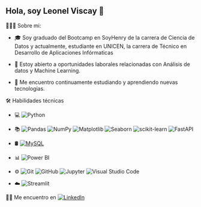 ## Hola, soy Leonel Viscay 👋


👨🏻‍💻  Sobre mi:
  * 🎓   Soy graduado del Bootcamp en SoyHenry de la carrera de Ciencia de Datos y actualmente, estudiante en UNICEN, la carrera de Técnico en Desarrollo de Aplicaciones Infórmaticas

  * 💼   Estoy abierto a oportunidades laborales relacionadas con Análisis de datos y Machine Learning.

  * 🌱   Me encuentro continuamente estudiando y aprendiendo nuevas tecnologías.


🛠  Habilidades técnicas
  * 💻   ![Python](https://img.shields.io/static/v1?style=for-the-badge&message=Python&color=3776AB&logo=python&logoColor=ffffff&label=) 
  
  * 📚   ![Pandas](https://img.shields.io/static/v1?style=for-the-badge&message=Pandas&color=150458&logo=pandas&logoColor=ffffff&label=)  ![NumPy](https://img.shields.io/static/v1?style=for-the-badge&message=NumPy&color=013243&logo=python&logoColor=ffffff&label=)  ![Matplotlib](https://img.shields.io/static/v1?style=for-the-badge&message=Matplotlib&color=FF5722&logo=python&logoColor=ffffff&label=)  ![Seaborn](https://img.shields.io/static/v1?style=for-the-badge&message=Seaborn&color=388E3C&logo=python&logoColor=ffffff&label=)  ![scikit-learn](https://img.shields.io/static/v1?style=for-the-badge&message=scikit-learn&color=F7931E&logo=scikit-learn&logoColor=FFFFFF&label=)  ![FastAPI](https://img.shields.io/static/v1?style=for-the-badge&message=FastAPI&color=009688&logo=FastAPI&logoColor=FFFFFF&label=) 
  
  * 🛢   [![MySQL](https://img.shields.io/badge/-MySQL-orange?style=flat-square&logo=mysql&logoColor=white)](https://www.mysql.com/) 
    
  * 📊   ![Power BI](https://img.shields.io/static/v1?style=for-the-badge&message=Power+BI&color=ffeb3b&logo=PowerBI&logoColor=ffffff&label=) 
    
  * ⚙️   ![Git](https://img.shields.io/static/v1?style=for-the-badge&message=Git&color=F05032&logo=git&logoColor=ffffff&label=)  ![GitHub](https://img.shields.io/static/v1?style=for-the-badge&message=GitHub&color=181717&logo=github&logoColor=ffffff&label=)  ![Jupyter](https://img.shields.io/static/v1?style=for-the-badge&message=Jupyter&color=F37626&logo=jupyter&logoColor=ffffff&label=)  ![Visual Studio Code](https://img.shields.io/static/v1?style=for-the-badge&message=Visual+Studio+Code&color=007ACC&logo=visual-studio-code&logoColor=ffffff&label=)

    
  * ☁️  ![Streamlit](https://img.shields.io/static/v1?style=for-the-badge&message=Streamlit&color=FF4B3E&logo=streamlit&logoColor=ffffff&label=)

🤝🏻  Me encuentro en [![LinkedIn](https://img.shields.io/badge/-LinkedIn-blue?style=flat-square&logo=linkedin&logoColor=white&link=https://www.linkedin.com/in/leonel-viscay/)](https://www.linkedin.com/in/leonel-viscay)

